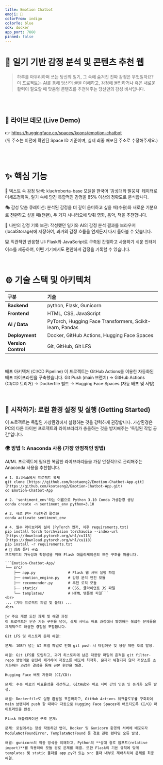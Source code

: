 ```yaml
---
title: Emotion Chatbot
emoji: 🤗
colorFrom: indigo
colorTo: blue
sdk: docker
app_port: 7860
pinned: false
---
```

# 🤖 일기 기반 감정 분석 및 콘텐츠 추천 웹
> 하루를 마무리하며 쓰는 당신의 일기, 그 속에 숨겨진 진짜 감정은 무엇일까요?
> 이 프로젝트는 AI를 통해 당신의 글을 이해하고, 감정에 몰입하거나 혹은 새로운 활력이 필요할 때 맞춤형 콘텐츠를 추천해주는 당신만의 감성 비서입니다.

<br>

<br>

## 🚀 라이브 데모 (Live Demo)
👉 https://huggingface.co/spaces/koons/emotion-chatbot
<br>
(위 주소는 이전에 확인된 Space ID 기준이며, 실제 최종 배포된 주소로 수정해주세요.)

<br>



<br>

# ✨ 핵심 기능
🤖 텍스트 속 감정 탐색: klue/roberta-base 모델을 한국어 '감성대화 말뭉치' 데이터로 미세조정하여, 일기 속에 담긴 복합적인 감정을 85% 이상의 정확도로 분석합니다.

🎭 감성 맞춤 큐레이션: 분석된 감정을 더 깊이 음미하고 싶을 때(수용)와 새로운 기분으로 전환하고 싶을 때(전환), 두 가지 시나리오에 맞춰 영화, 음악, 책을 추천합니다.

📔 나만의 감정 기록 보관: 작성했던 일기와 AI의 감정 분석 결과를 브라우저(localStorage)에 저장하여, 과거의 감정 흐름을 언제든지 다시 돌아볼 수 있습니다.

💻 직관적인 반응형 UI: Flask와 JavaScript로 구축된 간결하고 사용하기 쉬운 인터페이스를 제공하여, 어떤 기기에서도 편안하게 감정을 기록할 수 있습니다.

<br>

# ⚙️ 기술 스택 및 아키텍처
| 구분 | 기술 |
| :--- | :--- |
| **Backend** | python, Flask, Gunicorn |
| **Frontend**| HTML, CSS, JavaScript |
| **AI / Data**| PyTorch, Hugging Face Transformers, Scikit-learn, Pandas |
| **Deployment**| Docker, GitHub Actions, Hugging Face Spaces |
| **Version Control**| Git, GitHub, Git LFS |



<br>

배포 아키텍처 (CI/CD Pipeline)
이 프로젝트는 GitHub Actions를 이용한 자동화된 배포 파이프라인을 구축했습니다.
Git Push (main 브랜치) → GitHub Actions (CI/CD 트리거) → Dockerfile 빌드 → Hugging Face Spaces (자동 배포 및 서빙)

<br>

## 🚀 시작하기: 로컬 환경 설정 및 실행 (Getting Started)

이 프로젝트는 독립된 가상환경에서 실행하는 것을 강력하게 권장합니다. 가상환경은 PC의 다른 파이썬 프로젝트와 라이브러리가 충돌하는 것을 방지해주는 '독립된 작업 공간'입니다.

### 🌍 방법 1: Anaconda 사용 (가장 안정적인 방법)

AI/ML 프로젝트에 필요한 복잡한 라이브러리들을 가장 안정적으로 관리해주는 Anaconda 사용을 추천합니다.

```
# 1. GitHub에서 프로젝트 복제
git clone [https://github.com/kootaeng2/Emotion-Chatbot-App.git](https://github.com/kootaeng2/Emotion-Chatbot-App.git)
cd Emotion-Chatbot-App

# 2. 'sentiment_env'라는 이름으로 Python 3.10 Conda 가상환경 생성
conda create -n sentiment_env python=3.10

# 3. 새로 만든 가상환경 활성화
conda activate sentiment_env

# 4. 필수 라이브러리 설치 (PyTorch 먼저, 이후 requirements.txt)
pip install torch torchvision torchaudio --index-url [https://download.pytorch.org/whl/cu118](https://download.pytorch.org/whl/cu118)
pip install -r requirements.txt
# 📂 최종 폴더 구조
프로젝트의 가독성과 확장성을 위해 Flask 애플리케이션의 표준 구조를 따릅니다.

```Emotion-Chatbot-App/
└── src/
    ├── app.py               # Flask 웹 서버 실행 파일
    ├── emotion_engine.py    # 감정 분석 엔진 모듈
    ├── recommender.py       # 추천 로직 모듈
    ├── static/              # CSS, 클라이언트 JS 파일
    └── templates/           # HTML 템플릿 파일```
<br>
... (기타 프로젝트 파일 및 폴더) ...
<br>

🧗‍♂️ 주요 개발 도전 과제 및 해결 과정
이 프로젝트는 단순 기능 구현을 넘어, 실제 서비스 배포 과정에서 발생하는 복잡한 문제들을 체계적으로 해결한 경험을 포함합니다.

Git LFS 및 히스토리 문제 해결:

문제: 1GB가 넘는 AI 모델 파일로 인해 git push 시 타임아웃 및 용량 제한 오류 발생.

해결: Git LFS를 도입하고, 과거 히스토리에 남은 대용량 파일의 흔적을 git filter-repo 명령어로 완전히 제거하여 저장소를 배포에 최적화. 문제가 해결되지 않자 저장소를 초기화하는 과감한 결정을 통해 근본 원인을 해결.

Hugging Face 배포 자동화 (CI/CD):

문제: 수동 배포의 비효율성을 개선하고, GitHub와 배포 서버 간의 인증 및 동기화 오류 발생.

해결: Dockerfile로 실행 환경을 표준화하고, GitHub Actions 워크플로우를 구축하여 main 브랜치에 push 할 때마다 자동으로 Hugging Face Spaces에 배포되도록 CI/CD 파이프라인을 완성.

Flask 애플리케이션 구조 문제:

문제: 로컬에서는 정상 작동하던 앱이, Docker 및 Gunicorn 환경의 서버에 배포되자 ModuleNotFoundError, TemplateNotFound 등 경로 관련 런타임 오류 발생.

해결: gunicorn의 작동 방식을 이해하고, Python의 **상대 경로 임포트(relative import)**를 적용하여 모듈 경로 문제를 해결. 또한 Flask의 기본 규칙에 맞게 templates 및 static 폴더를 app.py가 있는 src 폴더 내부로 재배치하여 문제를 최종 해결.
